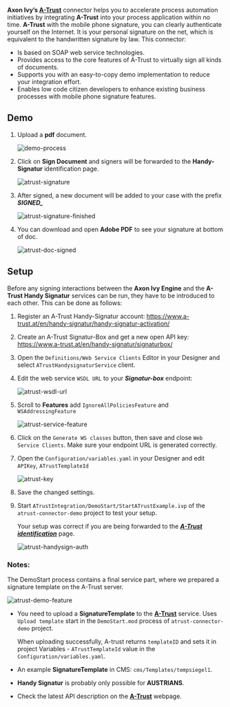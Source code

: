 **Axon Ivy’s [A-Trust](https://www.a-trust.at)** connector helps you to accelerate process automation initiatives by integrating **A-Trust** into your process application within no time. **A-Trust** with the mobile phone signature, you can clearly authenticate yourself on the Internet. It is your personal signature on the net, which is equivalent to the handwritten signature by law. This connector:

*	Is based on SOAP web service technologies.
*	Provides access to the core features of A-Trust to virtually sign all kinds of documents.
*	Supports you with an easy-to-copy demo implementation to reduce your integration effort.
*	Enables low code citizen developers to enhance existing business processes with mobile phone signature features.


## Demo

1. Upload a **pdf** document.

   ![demo-process](doc/images/atrust-upload-doc.png)

2. Click on **Sign Document** and signers will be forwarded to the **Handy-Signatur** identification page.

   ![atrust-signature](doc/images/atrust-handysign-login.png)

3. After signed, a new document will be added to your case with the prefix ***SIGNED_***

   ![atrust-signature-finished](doc/images/atrust-handysign-finished.png)

4. You can download and open **Adobe PDF** to see your signature at bottom of doc.

   ![atrust-doc-signed](doc/images/atrust-doc-signed.png)

## Setup

Before any signing interactions between the **Axon Ivy Engine** and the **A-Trust Handy Signatur** services can be run, they have to be introduced to each other. This can be done as follows:

1. Register an A-Trust Handy-Signatur account: https://www.a-trust.at/en/handy-signatur/handy-signatur-activation/

2. Create an A-Trust Signatur-Box and get a new open API key: https://www.a-trust.at/en/handy-signatur/signaturbox/

3. Open the `Definitions/Web Service Clients` Editor in your Designer and select `ATrustHandysignaturService` client.

4. Edit the web service `WSDL URL` to your ***Signatur-box*** endpoint:

   ![atrust-wsdl-url](doc/images/edit-web-service-client.png)

5. Scroll to **Features** add `IgnoreAllPoliciesFeature` and `WSAddressingFeature`

   ![atrust-service-feature](doc/images/edit-web-service-feature.png)

6. Click on the `Generate WS classes` button, then save and close `Web Service Clients`. Make sure your endpoint URL is generated correctly.

7. Open the `Configuration/variables.yaml` in your Designer and edit `APIKey`, `ATrustTemplateId`

   ![atrust-key](doc/images/edit-atrust-variable.png)

8. Save the changed settings.

9. Start `ATrustIntegration/DemoStart/StartATrustExample.ivp` of the `atrust-connector-demo` project to test your setup.

      Your setup was correct if you are being forwarded to the ***[A-Trust identification](https://www.handy-signatur.at/mobile/https-security-layer-request/identification.aspx)*** page.

      ![atrust-handysign-auth](doc/images/atrust-handy-sign-auth.png)


### Notes:

The DemoStart process contains a final service part, where we prepared a signature template on the A-Trust server.

   ![atrust-demo-feature](doc/images/atrust-demo-feature.png)

* You need to upload a **SignatureTemplate** to the **[A-Trust](https://www.a-trust.at)** service. Uses `Upload template` start in the `DemoStart.mod` process of `atrust-connector-demo` project.

   When uploading successfully, A-trust returns `templateID` and sets it in project Variables - `ATrustTemplateId` value in the `Configuration/variables.yaml`.

* An example **SignatureTemplate** in CMS: `cms/Templates/tempsiegel1`.
* **Handy Signatur** is probably only possible for **AUSTRIANS**.
* Check the latest API description on the **[A-Trust](https://www.a-trust.at)** webpage.
